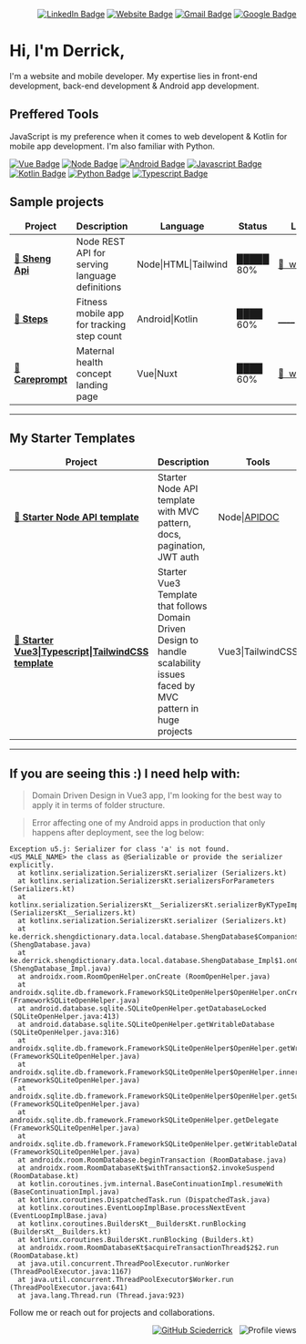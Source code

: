 <div align="right">

[![LinkedIn Badge](https://img.shields.io/badge/LinkedIn-%230077B5.svg?logo=linkedin&logoColor=white)](https://www.linkedin.com/in/derrick-mbarani/)
[![Website Badge](https://img.shields.io/badge/-website-black?logo=googlechrome&style=flat&logoColor=white)](https://derrickmbarani.vercel.app/)
[![Gmail Badge](https://img.shields.io/badge/-derrickmbarani-c14438?style=flat&logo=Gmail&logoColor=white&link=mailto:derrickmbarani@gmail.com)](mailto:derrickmbarani@gmail.com)
[![Google Badge](https://img.shields.io/badge/-g.dev-32cd32?style=flat&logo=Google&logoColor=white)](https://g.dev/derrick_mbarani)
</div>

# Hi, I'm Derrick,

I'm a website and mobile developer. My expertise lies in front-end development, back-end development & Android app development.

## Preffered Tools

JavaScript is my preference when it comes to web developent &
Kotlin for mobile app development. I'm also familiar with Python.    
    
[![Vue Badge](https://img.shields.io/badge/-VueJS-3c4e64?style=for-the-badge&logo=vue.js&logoColor=white&logoWidth=30)](https://vuejs.org/)
[![Node Badge](https://img.shields.io/badge/-NodeJS-3a5311?style=for-the-badge&logo=node.js&logoColor=white&logoWidth=30)](https://nodejs.org/)
[![Android Badge](https://img.shields.io/badge/-Android-32cd32?style=for-the-badge&logo=android&logoColor=white&logoWidth=30)](https://developer.android.com/)
[![Javascript Badge](https://img.shields.io/badge/-Javascript-efd81d?style=for-the-badge&logo=javascript&logoColor=black&logoWidth=30)](https://www.javascript.com/)
[![Kotlin Badge](https://img.shields.io/badge/-Kotlin-E24462?style=for-the-badge&logo=kotlin&logoColor=b125ea&logoWidth=30)](https://kotlinlang.org/)
[![Python Badge](https://img.shields.io/badge/-Python-efd81d?style=for-the-badge&logo=python&logoWidth=30)](https://www.python.org/)
[![Typescript Badge](https://img.shields.io/badge/-Typescript-FFFFF0?style=for-the-badge&logo=typescript&logoWidth=30)](https://www.typescriptlang.org/)

## Sample projects

<table>
<thead align="center">
    <tr border: none;>
    <td><b>Project</b></td>
    <td><b>Description</b></td>
    <td><b>Language</b></td>
    <td><b>Status</b></td>
    <td><b>Link</b></td>
    </tr>
</thead>
<tbody>
    <tr>
        <td><a href="https://github.com/Sciederrick/NodeDefinitionsApi"><b>🚀 Sheng Api</b></a></td>
        <td>Node REST API for serving language definitions</td>
        <td>Node|HTML|Tailwind</td>
        <td>█████ 80%</td>
        <td><a href="https://dull-gold-cape-buffalo-hem.cyclic.app">🔗&nbsp;&nbsp;website</a></td>
    </tr>
    <tr>
        <td><a href="https://github.com/Sciederrick/Steps"><b>🚀 Steps</b></a></td>
        <td>Fitness mobile app for tracking step count</td>
        <td>Android|Kotlin</td>
        <td>████ 60%</td>
        <td><a href="https://dull-gold-cape-buffalo-hem.cyclic.app/">____</a></td>
    </tr>
    <tr>
        <td><a href="https://github.com/Sciederrick/CarePrompt"><b>🚀 Careprompt</b></a></td>
        <td>Maternal health concept landing page</td>
        <td>Vue|Nuxt</td>
        <td>████ 60%</td>
        <td><a href="https://care-prompt.vercel.app">🔗&nbsp;&nbsp;website</a></td>
    </tr>
</tbody>
</table>

<hr/>

## My Starter Templates

<table>
<thead align="center">
    <tr border: none;>
    <td><b>Project</b></td>
    <td><b>Description</b></td>
    <td><b>Tools</b></td>
    <td><b>Status</b></td>
    <td><b>Link</b></td>
    </tr>
</thead>
<tbody>
    <tr>
        <td><a href="https://github.com/Sciederrick/Node.js_API_Template"><b>🚀 Starter Node API template</b></a></td>
        <td>Starter Node API template with MVC pattern, docs, pagination, JWT auth</td>
        <td>Node|<a href="https://apidocjs.com/">APIDOC</a></td>
        <td>█████ 95%</td>
        <td><a href="https://github.com/Sciederrick/Node.js_API_Template">🔗&nbsp;&nbsp;repo</a></td>
    </tr>
    <tr>
        <td><a href="https://github.com/Sciederrick/"><b>🚀 Starter Vue3|Typescript|TailwindCSS template</b></a></td>
        <td>Starter Vue3 Template that follows Domain Driven Design to handle scalability issues faced by MVC pattern in huge projects</td>
        <td>Vue3|TailwindCSS</td>
        <td>█5%</td>
        <td><a href="https://github.com/Sciederrick/Node.js_API_Template">🔗&nbsp;&nbsp;____</a></td>
    </tr>
</tbody>
</table>

<hr/>

## If you are seeing this :) I need help with:

> Domain Driven Design in Vue3 app, I'm looking for the best way to apply it in terms of folder structure.

> Error affecting one of my Android apps in production that only happens after deployment, see the log below:

```
Exception u5.j: Serializer for class 'a' is not found.
<US_MALE_NAME> the class as @Serializable or provide the serializer explicitly.
  at kotlinx.serialization.SerializersKt.serializer (Serializers.kt)
  at kotlinx.serialization.SerializersKt.serializersForParameters (Serializers.kt)
  at kotlinx.serialization.SerializersKt__SerializersKt.serializerByKTypeImpl$SerializersKt__SerializersKt (SerializersKt__Serializers.kt)
  at kotlinx.serialization.SerializersKt.serializer (Serializers.kt)
  at ke.derrick.shengdictionary.data.local.database.ShengDatabase$Companion$buildDatabase$1.onCreate (ShengDatabase.java)
  at ke.derrick.shengdictionary.data.local.database.ShengDatabase_Impl$1.onCreate (ShengDatabase_Impl.java)
  at androidx.room.RoomOpenHelper.onCreate (RoomOpenHelper.java)
  at androidx.sqlite.db.framework.FrameworkSQLiteOpenHelper$OpenHelper.onCreate (FrameworkSQLiteOpenHelper.java)
  at android.database.sqlite.SQLiteOpenHelper.getDatabaseLocked (SQLiteOpenHelper.java:413)
  at android.database.sqlite.SQLiteOpenHelper.getWritableDatabase (SQLiteOpenHelper.java:316)
  at androidx.sqlite.db.framework.FrameworkSQLiteOpenHelper$OpenHelper.getWritableOrReadableDatabase (FrameworkSQLiteOpenHelper.java)
  at androidx.sqlite.db.framework.FrameworkSQLiteOpenHelper$OpenHelper.innerGetDatabase (FrameworkSQLiteOpenHelper.java)
  at androidx.sqlite.db.framework.FrameworkSQLiteOpenHelper$OpenHelper.getSupportDatabase (FrameworkSQLiteOpenHelper.java)
  at androidx.sqlite.db.framework.FrameworkSQLiteOpenHelper.getDelegate (FrameworkSQLiteOpenHelper.java)
  at androidx.sqlite.db.framework.FrameworkSQLiteOpenHelper.getWritableDatabase (FrameworkSQLiteOpenHelper.java)
  at androidx.room.RoomDatabase.beginTransaction (RoomDatabase.java)
  at androidx.room.RoomDatabaseKt$withTransaction$2.invokeSuspend (RoomDatabase.kt)
  at kotlin.coroutines.jvm.internal.BaseContinuationImpl.resumeWith (BaseContinuationImpl.java)
  at kotlinx.coroutines.DispatchedTask.run (DispatchedTask.java)
  at kotlinx.coroutines.EventLoopImplBase.processNextEvent (EventLoopImplBase.java)
  at kotlinx.coroutines.BuildersKt__BuildersKt.runBlocking (BuildersKt__Builders.kt)
  at kotlinx.coroutines.BuildersKt.runBlocking (Builders.kt)
  at androidx.room.RoomDatabaseKt$acquireTransactionThread$2$2.run (RoomDatabase.kt)
  at java.util.concurrent.ThreadPoolExecutor.runWorker (ThreadPoolExecutor.java:1167)
  at java.util.concurrent.ThreadPoolExecutor$Worker.run (ThreadPoolExecutor.java:641)
  at java.lang.Thread.run (Thread.java:923)
  ```

Follow me or reach out for projects and collaborations.
<div align="right">
    
[![GitHub Sciederrick](https://img.shields.io/github/followers/sciederrick?label=follow&style=social)](https://github.com/Sciederrick)
&nbsp;
![Profile views](https://visitor-badge.glitch.me/badge?page_id=sciederrick.sciederrick)
    
</div>
